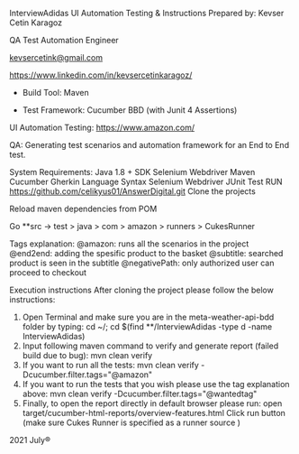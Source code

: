InterviewAdidas UI Automation Testing & Instructions
Prepared by:
Kevser Cetin Karagoz

QA Test Automation Engineer

kevsercetink@gmail.com

https://www.linkedin.com/in/kevsercetinkaragoz/

- Build Tool: Maven

- Test Framework: Cucumber BBD (with Junit 4 Assertions)

UI Automation Testing:
https://www.amazon.com/

QA:
Generating test scenarios and automation framework for an End to End test.

System Requirements:
Java 1.8 + SDK
Selenium Webdriver
Maven
Cucumber
Gherkin Language Syntax
Selenium Webdriver
JUnit
Test RUN
https://github.com/celikyus01/AnswerDigital.git
Clone the projects

Reload maven dependencies from POM

Go **src -> test > java > com > amazon > runners > CukesRunner

Tags explanation:
@amazon: runs all the scenarios in the project
@end2end: adding the spesific product to the basket
@subtitle: searched product is seen in the subtitle
@negativePath: only authorized user can proceed to checkout



Execution instructions
After cloning the project please follow the below instructions:
1. Open Terminal and make sure you are in the meta-weather-api-bdd folder by typing:
   cd ~/; cd $(find **/InterviewAdidas -type d -name InterviewAdidas)
2. Input following maven command to verify and generate report (failed build due to bug):
   mvn clean verify
3. If you want to run  all the tests:
   mvn clean verify -Dcucumber.filter.tags="@amazon"
4. If you want to run the tests that you wish please use the tag explanation above:
   mvn clean verify -Dcucumber.filter.tags="@wantedtag"
5. Finally, to open the report directly in default browser please run:
   open target/cucumber-html-reports/overview-features.html
Click run button (make sure Cukes Runner is specified as a runner source )

2021 July®

